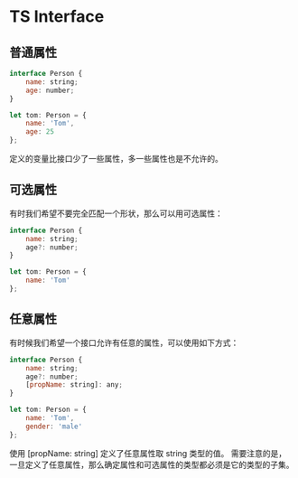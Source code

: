 # TS Interface

## 普通属性

```javascript
interface Person {
    name: string;
    age: number;
}

let tom: Person = {
    name: 'Tom',
    age: 25
};
```

定义的变量比接口少了一些属性，多一些属性也是不允许的。

## 可选属性

有时我们希望不要完全匹配一个形状，那么可以用可选属性：

```javascript
interface Person {
    name: string;
    age?: number;
}

let tom: Person = {
    name: 'Tom'
};
```

## 任意属性

有时候我们希望一个接口允许有任意的属性，可以使用如下方式：

```javascript
interface Person {
    name: string;
    age?: number;
    [propName: string]: any;
}

let tom: Person = {
    name: 'Tom',
    gender: 'male'
};
```

使用 [propName: string] 定义了任意属性取 string 类型的值。
需要注意的是，一旦定义了任意属性，那么确定属性和可选属性的类型都必须是它的类型的子集。
